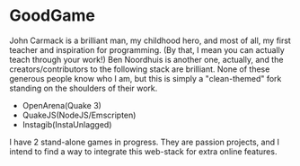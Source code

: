 # GoodGame

John Carmack is a brilliant man, my childhood hero, and most of all, my first teacher and inspiration for programming. (By that, I mean you can actually teach through your work!) Ben Noordhuis is another one, actually, and the creators/contributors to the following stack are brilliant. None of these generous people know who I am, but this is simply a "clean-themed" fork standing on the shoulders of their work.

 + OpenArena(Quake 3)
 + QuakeJS(NodeJS/Emscripten)
 + Instagib(InstaUnlagged)

I have 2 stand-alone games in progress. They are passion projects, and I intend to find a way to integrate this web-stack for extra online features. 
